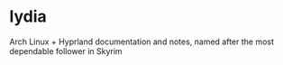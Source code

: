 # lydia
Arch Linux + Hyprland documentation and notes, named after the most dependable follower in Skyrim
